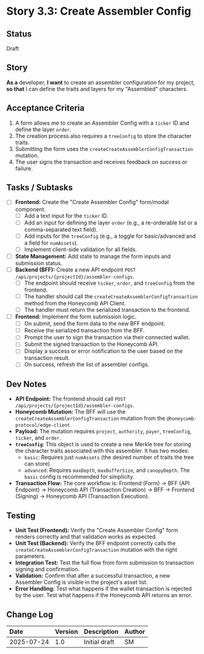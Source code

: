 # Story 3.3: Create Assembler Config

## Status

Draft

## Story

**As a** developer,
**I want** to create an assembler configuration for my project,
**so that** I can define the traits and layers for my "Assembled" characters.

## Acceptance Criteria

1. A form allows me to create an Assembler Config with a `ticker` ID and define the layer `order`.
2. The creation process also requires a `treeConfig` to store the character traits.
3. Submitting the form uses the `createCreateAssemblerConfigTransaction` mutation.
4. The user signs the transaction and receives feedback on success or failure.

## Tasks / Subtasks

-   [ ] **Frontend:** Create the "Create Assembler Config" form/modal component.
    -   [ ] Add a text input for the `ticker` ID.
    -   [ ] Add an input for defining the layer `order` (e.g., a re-orderable list or a comma-separated text field).
    -   [ ] Add inputs for the `treeConfig` (e.g., a toggle for basic/advanced and a field for `numAssets`).
    -   [ ] Implement client-side validation for all fields.
-   [ ] **State Management:** Add state to manage the form inputs and submission status.
-   [ ] **Backend (BFF):** Create a new API endpoint `POST /api/projects/{projectId}/assembler-configs`.
    -   [ ] The endpoint should receive `ticker`, `order`, and `treeConfig` from the frontend.
    -   [ ] The handler should call the `createCreateAssemblerConfigTransaction` method from the Honeycomb API Client.
    -   [ ] The handler must return the serialized transaction to the frontend.
-   [ ] **Frontend:** Implement the form submission logic.
    -   [ ] On submit, send the form data to the new BFF endpoint.
    -   [ ] Receive the serialized transaction from the BFF.
    -   [ ] Prompt the user to sign the transaction via their connected wallet.
    -   [ ] Submit the signed transaction to the Honeycomb API.
    -   [ ] Display a success or error notification to the user based on the transaction result.
    -   [ ] On success, refresh the list of assembler configs.

## Dev Notes

-   **API Endpoint:** The frontend should call `POST /api/projects/{projectId}/assembler-configs`.
-   **Honeycomb Mutation:** The BFF will use the `createCreateAssemblerConfigTransaction` mutation from the `@honeycomb-protocol/edge-client`.
-   **Payload:** The mutation requires `project`, `authority`, `payer`, `treeConfig`, `ticker`, and `order`.
-   **`treeConfig`**: This object is used to create a new Merkle tree for storing the character traits associated with this assembler. It has two modes:
    -   `basic`: Requires just `numAssets` (the desired number of traits the tree can store).
    -   `advanced`: Requires `maxDepth`, `maxBufferSize`, and `canopyDepth`. The `basic` config is recommended for simplicity.
-   **Transaction Flow:** The core workflow is: Frontend (Form) → BFF (API Endpoint) → Honeycomb API (Transaction Creation) → BFF → Frontend (Signing) → Honeycomb API (Transaction Execution).

## Testing

-   **Unit Test (Frontend):** Verify the "Create Assembler Config" form renders correctly and that validation works as expected.
-   **Unit Test (Backend):** Verify the BFF endpoint correctly calls the `createCreateAssemblerConfigTransaction` mutation with the right parameters.
-   **Integration Test:** Test the full flow from form submission to transaction signing and confirmation.
-   **Validation:** Confirm that after a successful transaction, a new Assembler Config is visible in the project's asset list.
-   **Error Handling:** Test what happens if the wallet transaction is rejected by the user. Test what happens if the Honeycomb API returns an error.

## Change Log

| Date | Version | Description | Author |
| :--- | :--- | :--- | :--- |
| 2025-07-24 | 1.0 | Initial draft | SM |